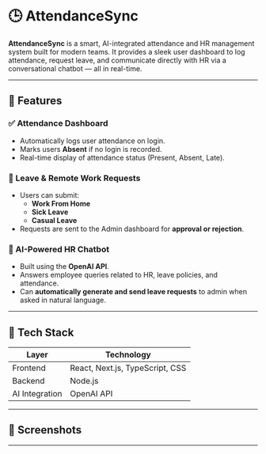 # 🕒 AttendanceSync

**AttendanceSync** is a smart, AI-integrated attendance and HR management system built for modern teams. It provides a sleek user dashboard to log attendance, request leave, and communicate directly with HR via a conversational chatbot — all in real-time.

---

## 🚀 Features

### ✅ Attendance Dashboard
- Automatically logs user attendance on login.
- Marks users **Absent** if no login is recorded.
- Real-time display of attendance status (Present, Absent, Late).

### 📩 Leave & Remote Work Requests
- Users can submit:
  - **Work From Home**
  - **Sick Leave**
  - **Casual Leave**
- Requests are sent to the Admin dashboard for **approval or rejection**.

### 🤖 AI-Powered HR Chatbot
- Built using the **OpenAI API**.
- Answers employee queries related to HR, leave policies, and attendance.
- Can **automatically generate and send leave requests** to admin when asked in natural language.

---

## 🧠 Tech Stack

| Layer         | Technology               |
|---------------|---------------------------|
| Frontend      | React, Next.js, TypeScript, CSS |
| Backend       | Node.js                   |
| AI Integration| OpenAI API                |

---

## 📸 Screenshots

---

